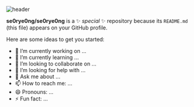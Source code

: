 ![header](https://capsule-render.vercel.app/api?type=waving&height=300&color=timeGradient&text=SE0RYE0NG&reversal=false&fontColor=000000&fontSize=65&desc=반가워요!◡&descAlignY=59&descSize=18&descAlign=66&fontAlignY=43)


**se0rye0ng/se0rye0ng** is a ✨ _special_ ✨ repository because its `README.md` (this file) appears on your GitHub profile.

Here are some ideas to get you started:

- 🔭 I’m currently working on ...
- 🌱 I’m currently learning ...
- 👯 I’m looking to collaborate on ...
- 🤔 I’m looking for help with ...
- 💬 Ask me about ...
- 📫 How to reach me: ...
- 😄 Pronouns: ...
- ⚡ Fun fact: ...
